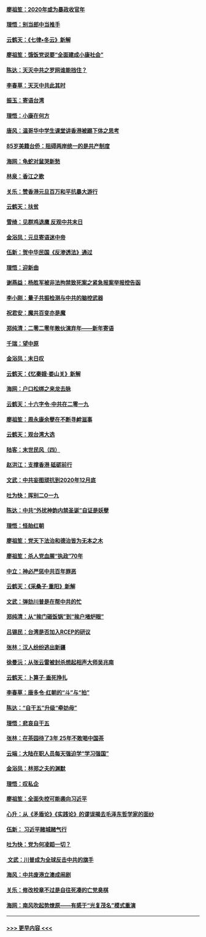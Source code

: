 #### [廖祖笙：2020年或为暴政收官年](../pages/nsc993/n11768216.md?t=01050744) 
#### [理悟：别当郎中当推手](../pages/nsc993/n11768243.md?t=01050744) 
#### [云鹤天：《七律▪冬云》新解](../pages/nsc993/n11768204.md?t=01050744) 
#### [廖祖笙：饿饭党说要“全面建成小康社会”](../pages/nsc993/n11767482.md?t=01050744) 
#### [陈达：天灭中共之罗网谁能挡住？](../pages/nsc993/n11767465.md?t=01050744) 
#### [李春草：天灭中共此其时](../pages/nsc993/n11767452.md?t=01050744) 
#### [振玉：寄语台湾](../pages/nsc993/n11767432.md?t=01050744) 
#### [理悟：小康在何方](../pages/nsc993/n11767394.md?t=01050744) 
#### [唐风：温哥华中学生课堂讲香港被踢下体之思考](../pages/nsc993/n11766848.md?t=01050744) 
#### [85岁美籍台侨：阻碍两岸统一的是共产制度](../pages/nsc993/n11765043.md?t=01050744) 
#### [海网：龟蛇对鼠哭新愁](../pages/nsc993/n11764895.md?t=01050744) 
#### [林泉：香江之歌](../pages/nsc993/n11764415.md?t=01050744) 
#### [关乐：赞香港元旦百万和平抗暴大游行](../pages/nsc993/n11764382.md?t=01050744) 
#### [云鹤天：扶贫](../pages/nsc993/n11764245.md?t=01050744) 
#### [雪绮：见群鸡退鹰  反观中共末日](../pages/nsc993/n11762112.md?t=01050744) 
#### [金浴凤：元旦寄语迷中帝](../pages/nsc993/n11761788.md?t=01050744) 
#### [伍新：贺中华民国《反渗透法》通过](../pages/nsc993/n11761994.md?t=01050744) 
#### [理悟：迎新曲](../pages/nsc993/n11761152.md?t=01050744) 
#### [谢燕益：杨胜军被非法拘禁致死案之紧急报案举报控告函](../pages/nsc993/n11756134.md?t=01050744) 
#### [李小刚：量子共振检测与中共的脑控武器](../pages/nsc993/n11754518.md?t=01050744) 
#### [祝君安：魔共百变亦是魔](../pages/nsc993/n11754469.md?t=01050744) 
#### [郑纯清：二零二零年散伙演弃年——新年寄语](../pages/nsc993/n11754195.md?t=01050744) 
#### [千瑞：望中原](../pages/nsc993/n11754159.md?t=01050744) 
#### [金浴凤：末日叹](../pages/nsc993/n11752359.md?t=01050744) 
#### [云鹤天：《忆秦娥‧娄山关》新解](../pages/nsc993/n11752348.md?t=01050744) 
#### [海网：户口松绑之来龙去脉](../pages/nsc993/n11752328.md?t=01050744) 
#### [云鹤天：十六字令‧中共在二零一九](../pages/nsc993/n11752305.md?t=01050744) 
#### [廖祖笙：周永康余孽在不断寻衅滋事](../pages/nsc993/n11751013.md?t=01050744) 
#### [云鹤天：观台湾大选](../pages/nsc993/n11751007.md?t=01050744) 
#### [陆客：末世民风（四）](../pages/nsc993/n11749203.md?t=01050744) 
#### [赵洪江：支撑香港 砥砺前行](../pages/nsc993/n11748482.md?t=01050744) 
#### [文武：中共妄图顽抗到2020年12月底](../pages/nsc993/n11748446.md?t=01050744) 
#### [吐为快：挥别二O一九](../pages/nsc993/n11748411.md?t=01050744) 
#### [陈达：中共“外扰神韵内禁圣诞”自证是妖孽](../pages/nsc993/n11748226.md?t=01050744) 
#### [理悟：怪胎红朝](../pages/nsc993/n11748206.md?t=01050744) 
#### [廖祖笙：党天下法治和德治皆为无本之木](../pages/nsc993/n11748135.md?t=01050744) 
#### [廖祖笙：杀人党血腥“执政”70年](../pages/nsc993/n11745144.md?t=01050744) 
#### [中立：神必严惩中共百年罪恶](../pages/nsc993/n11744970.md?t=01050744) 
#### [云鹤天：《采桑子‧重阳》新解](../pages/nsc993/n11744948.md?t=01050744) 
#### [文武：弹劾川普是在帮中共的忙](../pages/nsc993/n11744758.md?t=01050744) 
#### [郑纯清：从“挨门砸饭锅”到“挨户堵炉眼”](../pages/nsc993/n11744745.md?t=01050744) 
#### [吕锡民：台湾是否加入RCEP的研议](../pages/nsc993/n11744701.md?t=01050744) 
#### [张林：汉人纷纷逃出新疆](../pages/nsc993/n11743530.md?t=01050744) 
#### [徐曼沅：从张云雷被封杀想起相声大师吴兆南](../pages/nsc993/n11741816.md?t=01050744) 
#### [云鹤天：卜算子‧垂死挣扎](../pages/nsc993/n11739956.md?t=01050744) 
#### [李春草：唐多令‧红朝的“斗”与“拍”](../pages/nsc993/n11739830.md?t=01050744) 
#### [陈达：“自干五”升级“牵妨母”](../pages/nsc993/n11739724.md?t=01050744) 
#### [理悟：悲哀自干五](../pages/nsc993/n11739547.md?t=01050744) 
#### [张林：在茶园待了3年 25年不敢喝中国茶](../pages/nsc993/n11739240.md?t=01050744) 
#### [云端：大陆在职人员每天强迫学“学习强国”](../pages/nsc993/n11738735.md?t=01050744) 
#### [金浴凤：林郑之夫的渊默](../pages/nsc993/n11737735.md?t=01050744) 
#### [理悟：叹私企](../pages/nsc993/n11737715.md?t=01050744) 
#### [廖祖笙：全面失控可能袭向习近平](../pages/nsc993/n11737704.md?t=01050744) 
#### [心升：从《矛盾论》《实践论》的谬误揭去毛泽东哲学家的面纱](../pages/nsc993/n11736962.md?t=01050744) 
#### [伍新： 习近平赌城赌气行](../pages/nsc993/n11736929.md?t=01050744) 
#### [吐为快：党为何凌蹈一切？](../pages/nsc993/n11736915.md?t=01050744) 
#### [ 文武：川普成为全球反击中共的旗手](../pages/nsc993/n11736882.md?t=01050744) 
#### [海风：中共废港立澳成闹剧](../pages/nsc993/n11735857.md?t=01050744) 
#### [关乐：修改校章不过是自往死凑的亡党臭棋](../pages/nsc993/n11735097.md?t=01050744) 
#### [海网：南风吹起势燎原——有感于“光复茂名”模式重演](../pages/nsc993/n11732308.md?t=01050744) 

----
#### [ >>> 更早内容 <<< ](../indexes/nsc993-earlier.md)
